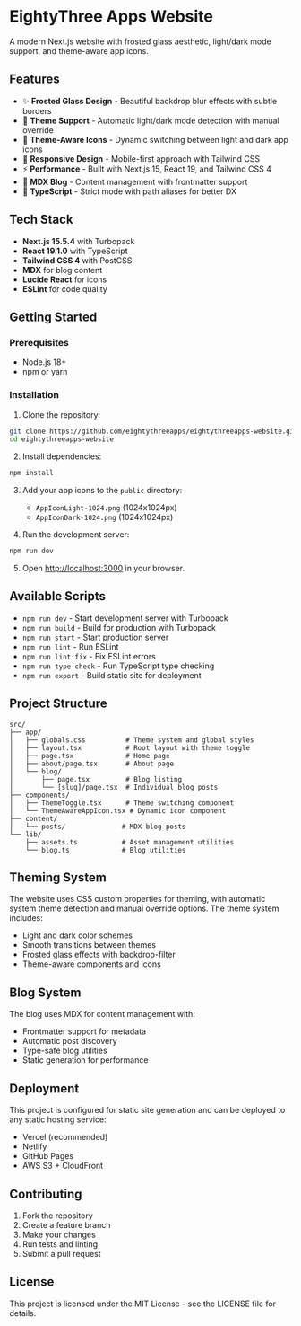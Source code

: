 # EightyThree Apps Website

A modern Next.js website with frosted glass aesthetic, light/dark mode support, and theme-aware app icons.

## Features

- ✨ **Frosted Glass Design** - Beautiful backdrop blur effects with subtle borders
- 🌙 **Theme Support** - Automatic light/dark mode detection with manual override
- 🎨 **Theme-Aware Icons** - Dynamic switching between light and dark app icons
- 📱 **Responsive Design** - Mobile-first approach with Tailwind CSS
- ⚡ **Performance** - Built with Next.js 15, React 19, and Tailwind CSS 4
- 📝 **MDX Blog** - Content management with frontmatter support
- 🔧 **TypeScript** - Strict mode with path aliases for better DX

## Tech Stack

- **Next.js 15.5.4** with Turbopack
- **React 19.1.0** with TypeScript
- **Tailwind CSS 4** with PostCSS
- **MDX** for blog content
- **Lucide React** for icons
- **ESLint** for code quality

## Getting Started

### Prerequisites

- Node.js 18+ 
- npm or yarn

### Installation

1. Clone the repository:
```bash
git clone https://github.com/eightythreeapps/eightythreeapps-website.git
cd eightythreeapps-website
```

2. Install dependencies:
```bash
npm install
```

3. Add your app icons to the `public` directory:
   - `AppIconLight-1024.png` (1024x1024px)
   - `AppIconDark-1024.png` (1024x1024px)

4. Run the development server:
```bash
npm run dev
```

5. Open [http://localhost:3000](http://localhost:3000) in your browser.

## Available Scripts

- `npm run dev` - Start development server with Turbopack
- `npm run build` - Build for production with Turbopack
- `npm run start` - Start production server
- `npm run lint` - Run ESLint
- `npm run lint:fix` - Fix ESLint errors
- `npm run type-check` - Run TypeScript type checking
- `npm run export` - Build static site for deployment

## Project Structure

```
src/
├── app/
│   ├── globals.css          # Theme system and global styles
│   ├── layout.tsx           # Root layout with theme toggle
│   ├── page.tsx             # Home page
│   ├── about/page.tsx       # About page
│   └── blog/
│       ├── page.tsx         # Blog listing
│       └── [slug]/page.tsx  # Individual blog posts
├── components/
│   ├── ThemeToggle.tsx      # Theme switching component
│   └── ThemeAwareAppIcon.tsx # Dynamic icon component
├── content/
│   └── posts/              # MDX blog posts
└── lib/
    ├── assets.ts           # Asset management utilities
    └── blog.ts             # Blog utilities
```

## Theming System

The website uses CSS custom properties for theming, with automatic system theme detection and manual override options. The theme system includes:

- Light and dark color schemes
- Smooth transitions between themes
- Frosted glass effects with backdrop-filter
- Theme-aware components and icons

## Blog System

The blog uses MDX for content management with:

- Frontmatter support for metadata
- Automatic post discovery
- Type-safe blog utilities
- Static generation for performance

## Deployment

This project is configured for static site generation and can be deployed to any static hosting service:

- Vercel (recommended)
- Netlify
- GitHub Pages
- AWS S3 + CloudFront

## Contributing

1. Fork the repository
2. Create a feature branch
3. Make your changes
4. Run tests and linting
5. Submit a pull request

## License

This project is licensed under the MIT License - see the LICENSE file for details.